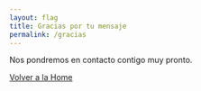 ```yaml
---
layout: flag
title: Gracias por tu mensaje
permalink: /gracias
---
```

Nos pondremos en contacto contigo muy pronto.

[Volver a la Home](/)
